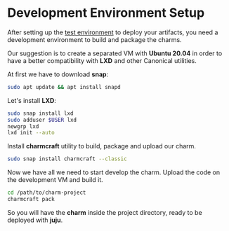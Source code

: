 # Development Environment Setup

After setting up the [test environment](https://github.com/catalogicsoftware/cloudcasa-charm/blob/master/docs/test-env-setup.md#local-environment-setup) to deploy your artifacts, you need a development environment to build and package the charms.

Our suggestion is to create a separated VM with **Ubuntu 20.04** in order to have a better compatibility with **LXD** and other Canonical utilities.

At first we have to download **snap**:

```bash
sudo apt update && apt install snapd
```

Let's install **LXD**:

```bash
sudo snap install lxd
sudo adduser $USER lxd
newgrp lxd
lxd init --auto
```

Install **charmcraft** utility to build, package and upload our charm.

```bash
sudo snap install charmcraft --classic
```

Now we have all we need to start develop the charm. Upload the code on the development VM and build it.

```bash
cd /path/to/charm-project
charmcraft pack
```

So you will have the **charm** inside the project directory, ready to be deployed with **juju**.
